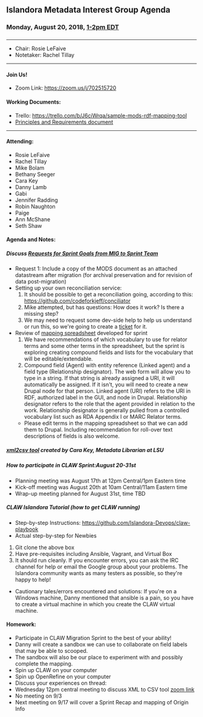 ## Islandora Metadata Interest Group Agenda
### Monday, August 20, 2018, [1-2pm EDT](http://www.thetimezoneconverter.com/?t=1%20pm&tz=Toronto&)
###
---
* Chair:  Rosie LeFaive
* Notetaker: Rachel Tillay
---

#### Join Us!
* Zoom Link: https://zoom.us/j/702515720

#### Working Documents:
* Trello: https://trello.com/b/J6ciWrqa/sample-mods-rdf-mapping-tool
* [Principles and Requirements document](https://docs.google.com/document/d/19c58eqejuB3MhY-lS8o8QW0naM_R3GusD23aQ3dwusw/edit?usp=sharing)
---

#### Attending:
* Rosie LeFaive
* Rachel Tillay
* Mike Bolam
* Bethany Seeger
* Cara Key
* Danny Lamb
* Gabi
* Jennifer Radding
* Robin Naughton
* Paige
* Ann McShane
* Seth Shaw

#### Agenda and Notes:
##### Discuss [Requests for Sprint Goals from MIG to Sprint Team](https://docs.google.com/document/d/1ZBzkGJ-t-c224S9aHRUZmTKHJzbPGJbmzBrzF2h66Y8)
* Request 1: Include a copy of the MODS document as an attached datastream after migration (for archival preservation and for revision of data post-migration)
* Setting up your own reconciliation service:
    1. It should be possible to get a reconciliation going, according to this: https://github.com/codeforkjeff/conciliator
    2. Mike attempted, but has questions: How does it work? Is there a missing step?
    3. We may need to request some dev-side help to help us understand or run this, so we're going to create a [ticket](https://github.com/Islandora-CLAW/CLAW/issues/898) for it.
* Review of [mapping spreadsheet](https://docs.google.com/spreadsheets/d/18u2qFJ014IIxlVpM3JXfDEFccwBZcoFsjbBGpvL0jJI/edit#gid=0) developed for sprint
    1. We have recommendations of which vocabulary to use for relator terms and some other terms in the spreadsheet, but the sprint is exploring creating compound fields and lists for the vocabulary that will be editable/extendable.
    2. Compound field (Agent) with entity reference (Linked agent) and a field type (Relationship designator). The web form will allow you to type in a string. If that string is already assigned a URI, it will automatically be assigned. If it isn't, you will need to create a new Drupal node for that person. Linked agent (URI) refers to the URI in RDF, authorized label in the GUI, and node in Drupal. Relationship designator refers to the role that the agent provided in relation to the work. Relationship designator is generally pulled from a controlled vocabulary list such as RDA Appendix I or MARC Relator terms.
    * Please edit terms in the mapping spreadsheet so that we can add them to Drupal. Including recommendation for roll-over text descriptions of fields is also welcome.
##### [xml2csv tool](https://github.com/lsulibraries/xml2csv) created by Cara Key, Metadata Librarian at LSU
##### How to participate in CLAW Sprint:August 20-31st
* Planning meeting was August 17th at 12pm Central/1pm Eastern time
* Kick-off meeting was August 20th at 10am Central/11am Eastern time
* Wrap-up meeting planned for August 31st, time TBD
##### CLAW Islandora Tutorial (how to get CLAW running)
* Step-by-step Instructions: https://github.com/Islandora-Devops/claw-playbook
* Actual step-by-step for Newbies
 1. Git clone the above box
 2. Have pre-requisites including Ansible, Vagrant, and Virtual Box
 3. It should run cleanly. If you encounter errors, you can ask the IRC channel for help or email the Google group about your problems. The Islandora community wants as many testers as possible, so they're happy to help!
   * Cautionary tales/errors encountered and solutions:
     If you're on a Windows machine, Danny mentioned that ansible is a pain, so you have to create a virtual machine in which you create the CLAW virtual machine.
     
#### Homework:
* Participate in CLAW Migration Sprint to the best of your ability!
 * Danny will create a sandbox we can use to collaborate on field labels that may be able to scooped.
 * The sandbox will also be our place to experiment with and possibly complete the mapping.
 * Spin up CLAW on your computer
 * Spin up OpenRefine on your computer
 * Discuss your experiences on thread: 
* Wednesday 12pm central meeting to discuss XML to CSV tool [zoom link](https://tulane.zoom.us/j/5042471561)
* No meeting on 9/3
* Next meeting on 9/17 will cover a Sprint Recap and mapping of Origin Info
